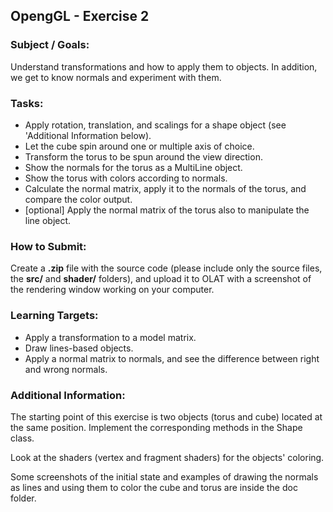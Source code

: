 ## OpengGL - Exercise 2

### Subject / Goals:

Understand transformations and how to apply them to objects. In addition, we get to know normals and experiment with them.

### Tasks:

- Apply rotation, translation, and scalings for a shape object (see 'Additional Information below).
- Let the cube spin around one or multiple axis of choice.
- Transform the torus to be spun around the view direction.
- Show the normals for the torus as a MultiLine object.
- Show the torus with colors according to normals.
- Calculate the normal matrix, apply it to the normals of the torus, and compare the color output.
- [optional] Apply the normal matrix of the torus also to manipulate the line object.

### How to Submit:

Create a **.zip** file with the source code (please include only the source files, the **src/** and **shader/** folders), and upload it to OLAT with a screenshot of the rendering window working on your computer. 

### Learning Targets:

- Apply a transformation to a model matrix.
- Draw lines-based objects.
- Apply a normal matrix to normals, and see the difference between right and wrong normals.

### Additional Information:

The starting point of this exercise is two objects (torus and cube) located at the same position. Implement the corresponding methods in the Shape class.

Look at the shaders (vertex and fragment shaders) for the objects' coloring.

Some screenshots of the initial state and examples of drawing the normals as lines and using them to color the cube and torus are inside the doc folder.
